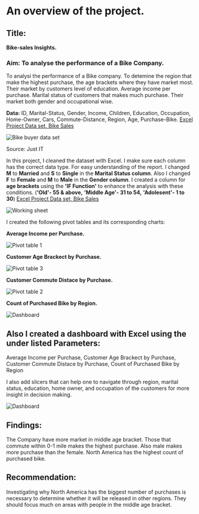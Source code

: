 # An overview of the project.
## Title:
**Bike-sales Insights.**

### **Aim:** To analyse the performance of a Bike Company.
To analysi the performance of a Bike company. To detemine the region that make the highest purchase, the age brackets where they have market most. Their market by customers level of education. Average income per purchase. Marital status of customers that makes much purchase. Their market both gender and occupational wise.

**Data:** ID, Marital-Status, Gender, Income, Children, Education, Occupation, Home-Owner, Cars, Commute-Distance, Region, Age, Purchase-Bike. 
[Excel Project Data set, Bike Sales](https://github.com/Chibuike-Ile/Excel-Project-Bike-Sales-/blob/main/Excel%20Project%20Dataset%20-%20Bike%20Sales.xlsx)

![Bike buyer data set](https://github.com/user-attachments/assets/43cb33dc-b96b-44b6-83a3-e4e138f41a78)

Source: Just IT


 In this project, I cleaned the dataset with Excel. I make sure each column has the correct data type. For easy understanding of the report. I changed **M** to **Married** and **S** to **Single** in the **Marital Status column**. Also I changed **F** to **Female** and **M** to **Male** in the **Gender column**. I created a column for **age brackets** using the **'IF Function'** to enhance the analysis with these conditions.
  (**'Old'- 55 & above,**
  **'Middle Age'- 31 to 54,**
  **'Adolesent'- 1 to 30**)
[Excel Project Data set, Bike Sales](https://github.com/Chibuike-Ile/Excel-Project-Bike-Sales-/blob/main/Excel%20Project%20Dataset%20-%20Bike%20Sales.xlsx)
  
![Working sheet ](https://github.com/user-attachments/assets/030998a3-435c-4b9f-abf3-a928cc6760bf)


I created the following pivot tables and its corresponding charts:

 **Average Income per Purchase.**
 
![Pivot table 1](https://github.com/user-attachments/assets/bce03cfa-83fe-4657-806e-8d554156e691)

**Customer Age Brackect by Purchase.**

![Pivot table 3](https://github.com/user-attachments/assets/28e5c850-3cdf-490d-9f6d-f69d6f5bd276)

**Customer Commute Distace by Purchase.**

![Pivot table 2](https://github.com/user-attachments/assets/1e4808f8-0ab1-4877-b4fb-82a712326258)

**Count of Purchased Bike by Region.**

![Dashboard](https://github.com/user-attachments/assets/fb7663ee-99a1-492b-bad7-58b037eeb63e)





## Also I created a dashboard with Excel using the under listed Parameters:

   Average Income per Purchase,
   Customer Age Brackect by Purchase,
   Customer Commute Distace by Purchase,
   Count of Purchased Bike by Region

I also add slicers that can help one to navigate through region, marital status, education, home owner, and occupation of the customers for more insight in decision making.

![Dashboard](https://github.com/user-attachments/assets/b3a2b2e1-21cd-4d3c-a19c-aeb48db8c508)



 ## Findings:
   The Company have more market in middle age bracket. 
   Those that commute within 0-1 mile makes the highest purchase. 
   Also male makes more purchase than the female.
   North America has the highest count of purchased bike.

## Recommendation:
  Investigating why North America has the biggest number of purchases is necessary to determine whether it will be released in other regions.
  They should focus much on areas with people in the middle age bracket.
